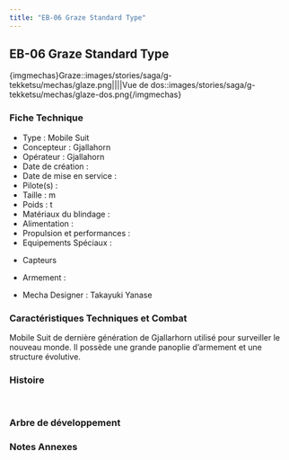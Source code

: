 ```yaml
---
title: "EB-06 Graze Standard Type"
---
```


EB-06 Graze Standard Type
-------------------------


{imgmechas}Graze::images/stories/saga/g-tekketsu/mechas/glaze.png||||Vue de dos::images/stories/saga/g-tekketsu/mechas/glaze-dos.png{/imgmechas}


### Fiche Technique


- Type : Mobile Suit   
- Concepteur : Gjallahorn  
- Opérateur : Gjallahorn  
- Date de création :   
- Date de mise en service :   
- Pilote(s) :   
- Taille : m   
- Poids : t   
- Matériaux du blindage :   
- Alimentation :   
- Propulsion et performances :   
- Equipements Spéciaux :


* Capteurs


- Armement :


- Mecha Designer : Takayuki Yanase


### Caractéristiques Techniques et Combat


Mobile Suit de dernière génération de Gjallarhorn utilisé pour surveiller le nouveau monde. Il possède une grande panoplie d’armement et une structure évolutive.


### Histoire


 


### Arbre de développement


### Notes Annexes


